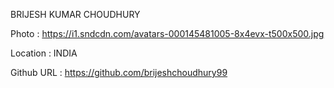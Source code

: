 BRIJESH KUMAR CHOUDHURY

Photo : https://i1.sndcdn.com/avatars-000145481005-8x4evx-t500x500.jpg

Location : INDIA

Github URL : https://github.com/brijeshchoudhury99
